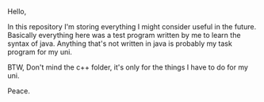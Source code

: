Hello, 

In this repository I'm storing everything I might consider useful in the future.
Basically everything here was a test program written by me to learn the syntax of java.
Anything that's not written in java is probably my task program for my uni.

BTW, Don't mind the c++ folder, it's only for the things I have to do for my uni.

Peace.

